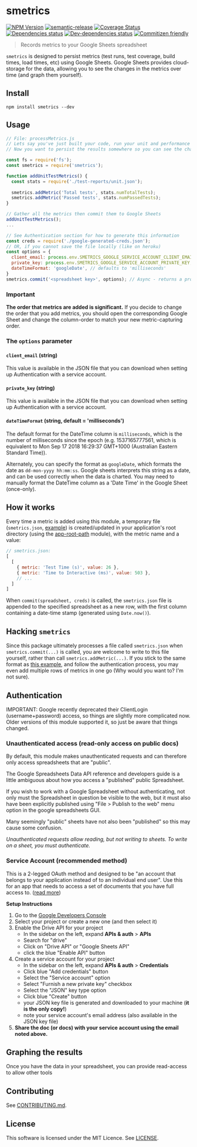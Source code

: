 # smetrics

[![NPM Version](https://img.shields.io/npm/v/smetrics.svg?style=flat-square)](http://npm.im/smetrics)
[![semantic-release](https://img.shields.io/badge/%20%20%F0%9F%93%A6%F0%9F%9A%80-semantic--release-e10079.svg)](https://github.com/semantic-release/semantic-release)
[![Coverage Status](https://coveralls.io/repos/github/uglow/smetrics/badge.svg?branch=master)](https://coveralls.io/github/uglow/smetrics?branch=master)
[![Dependencies status](https://david-dm.org/uglow/smetrics/status.svg?theme=shields.io)](https://david-dm.org/uglow/smetrics#info=dependencies)
[![Dev-dependencies status](https://david-dm.org/uglow/smetrics/dev-status.svg?theme=shields.io)](https://david-dm.org/uglow/smetrics#info=devDependencies)
[![Commitizen friendly](https://img.shields.io/badge/commitizen-friendly-brightgreen.svg)](http://commitizen.github.io/cz-cli/)

> Records metrics to your Google Sheets spreadsheet 

`smetrics` is designed to persist metrics (test runs, test coverage, build times, load times, etc) using Google Sheets.
Google Sheets provides cloud-storage for the data, allowing you to see the changes in the metrics over time (and graph them yourself).

## Install

`npm install smetrics --dev`


## Usage

``` js
// File: processMetrics.js
// Lets say you've just built your code, run your unit and performance tests.
// Now you want to persist the results somewhere so you can see the changes over time.

const fs = require('fs');
const smetrics = require('smetrics');

function addUnitTestMetrics() {
  const stats = require('./test-reports/unit.json');
  
  smetrics.addMetric('Total tests', stats.numTotalTests);
  smetrics.addMetric('Passed tests', stats.numPassedTests);
}

// Gather all the metrics then commit them to Google Sheets
addUnitTestMetrics();
...

// See Authentication section for how to generate this information
const creds = require('./google-generated-creds.json');
// OR, if you cannot save the file locally (like on heroku)
const options = {
  client_email: process.env.SMETRICS_GOOGLE_SERVICE_ACCOUNT_CLIENT_EMAIL,
  private_key: process.env.SMETRICS_GOOGLE_SERVICE_ACCOUNT_PRIVATE_KEY,
  dateTimeFormat: 'googleDate', // defaults to 'milliseconds'
}
smetrics.commit('<spreadsheet key>', options); // Async - returns a promise 

```

### Important
**The order that metrics are added is significant.** If you decide to change the order that you add metrics, you
should open the corresponding Google Sheet and change the column-order to match your new metric-capturing order.


### The `options` parameter

#### `client_email` (string)

This value is available in the JSON file that you can download when setting up Authentication with a service account.

#### `private_key` (string)

This value is available in the JSON file that you can download when setting up Authentication with a service account.

#### `dateTimeFormat` (string, default = 'milliseconds')

The default format for the DateTime column is `milliseconds`, which is the number of milliseconds since the epoch (e.g. 1537165777561, 
which is equivalent to Mon Sep 17 2018 16:29:37 GMT+1000 (Australian Eastern Standard Time)).

Alternately, you can specify the format as `googleDate`, which formats the date as `dd-mon-yyyy hh:mm:ss`. 
Google sheets interprets this string as a date, and can be used correctly when the data is charted. You
may need to manually format the DateTime column as a 'Date Time' in the Google Sheet (once-only).

## How it works

Every time a metric is added using this module, a temporary file (`smetrics.json`, [example](fixtures/smetrics.json)) is created/updated in your 
application's root directory (using the [app-root-path](https://www.npmjs.com/package/app-root-path) module),
with the metric name and a value:

```js
// smetrics.json:
[
  [
    { metric: 'Test Time (s)', value: 26 }, 
    { metric: 'Time to Interactive (ms)', value: 503 },
    // ...
  ]
]
```

When `commit(spreadsheet, creds)` is called, the `smetrics.json` file is appended to the specified spreadsheet as
a new row, with the first column containing a date-time stamp (generated using `Date.now()`).


## Hacking `smetrics`

Since this package ultimately processes a file called `smetrics.json` when `smetrics.commit(...)` is called, 
you are welcome to write to this file yourself, rather than call `smetrics.addMetric(...)`. If you stick to the same 
format as [this example](fixtures/smetrics.json), and follow the authentication process, you
may even add multiple rows of metrics in one go (Why would you want to? I'm not sure).


## Authentication

IMPORTANT: Google recently deprecated their ClientLogin (username+password)
access, so things are slightly more complicated now. Older versions of this
module supported it, so just be aware that things changed.

### Unauthenticated access (read-only access on public docs)

By default, this module makes unauthenticated requests and can therefore
only access spreadsheets that are "public".

The Google Spreadsheets Data API reference and developers guide is a little
ambiguous about how you access a "published" public Spreadsheet.

If you wish to work with a Google Spreadsheet without authenticating, not only
must the Spreadsheet in question be visible to the web, but it must also have
been explicitly published using "File > Publish to the web" menu option in
the google spreadsheets GUI.

Many seemingly "public" sheets have not also been "published" so this may
cause some confusion.

*Unauthenticated requests allow reading, but not writing to sheets. To write on a sheet, you must authenticate.*


### Service Account (recommended method)

This is a 2-legged OAuth method and designed to be "an account that belongs to your application instead of to an individual end user".
Use this for an app that needs to access a set of documents that you have full access to.
([read more](https://developers.google.com/identity/protocols/OAuth2ServiceAccount))

__Setup Instructions__

1. Go to the [Google Developers Console](https://console.developers.google.com/project)
2. Select your project or create a new one (and then select it)
3. Enable the Drive API for your project
   - In the sidebar on the left, expand __APIs & auth__ > __APIs__
   - Search for "drive"
   - Click on "Drive API" or "Google Sheets API"
   - click the blue "Enable API" button
4. Create a service account for your project
   - In the sidebar on the left, expand __APIs & auth__ > __Credentials__
   - Click blue "Add credentials" button
   - Select the "Service account" option
   - Select "Furnish a new private key" checkbox
   - Select the "JSON" key type option
   - Click blue "Create" button
   - your JSON key file is generated and downloaded to your machine (__it is the only copy!__)
   - note your service account's email address (also available in the JSON key file)
5. **Share the doc (or docs) with your service account using the email noted above.**


## Graphing the results

Once you have the data in your spreadsheet, you can provide read-access to allow other tools


## Contributing

See [CONTRIBUTING.md](CONTRIBUTING.md).


## License

This software is licensed under the MIT Licence. See [LICENSE](LICENSE).

